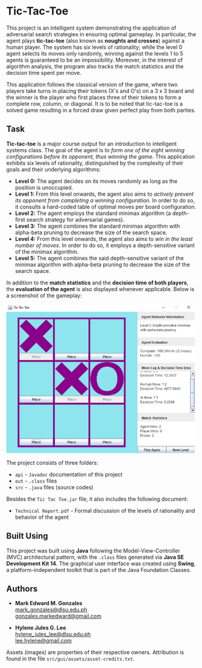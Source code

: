 # Tic-Tac-Toe
This project is an intelligent system demonstrating the application of adversarial search strategies in ensuring optimal gameplay. In particular, the agent plays <b>tic-tac-toe</b> (also known as <b>noughts and crosses</b>) against a human player. The system has six levels of rationality; while the level 0 agent selects its moves only randomly, winning against the levels 1 to 5 agents is guaranteed to be an impossibility. Moreover, in the interest of algorithm analysis, the program also tracks the match statistics and the decision time spent per move.

This application follows the classical version of the game, where two players take turns in placing their tokens (X's and O's) on a 3 x 3 board and the winner is the player who first places three of their tokens to form a complete row, column, or diagonal. It is to be noted that tic-tac-toe is a solved game resulting in a forced draw given perfect play from both parties.

## Task
<b>Tic-tac-toe</b> is a major course output for an introduction to intelligent systems class. The goal of the agent is to <i>form one of the eight winning configurations before its opponent, thus winning the game</i>. This application exhibits six levels of rationality, distinguished by the complexity of their goals and their underlying algorithms:
- <b>Level 0:</b> The agent decides on its moves randomly as long as the position is unoccupied. 
- <b>Level 1:</b> From this level onwards, the agent also aims to <i>actively prevent its opponent from completing a winning configuration</i>. In order to do so, it consults a hard-coded table of optimal moves per board configuration.
- <b>Level 2:</b> The agent employs the standard minimax algorithm (a depth-first search strategy for adversarial games).
- <b>Level 3:</b> The agent combines the standard minimax algorithm with alpha-beta pruning to decrease the size of the search space.
- <b>Level 4:</b> From this level onwards, the agent also aims to <i>win in the least number of moves</i>. In order to do so, it employs a depth-sensitive variant of the minimax algorithm.
- <b>Level 5:</b> The agent combines the said depth-sensitive variant of the minimax algorithm with alpha-beta pruning to decrease the size of the search space.

In addition to the <b>match statistics</b> and the <b>decision time of both players</b>, the <b>evaluation of the agent</b> is also displayed whenever applicable. Below is a screenshot of the gameplay: <br/>

<img src="https://github.com/memgonzales/tic-tac-toe/blob/master/system_screenshots/TicTacToe_1.PNG?raw=True" alt="Screenshot (Level 5)" width = 500> 

The project consists of three folders:

- <code>api</code> - <code>Javadoc</code> documentation of this project
- <code>out</code> - <code>.class</code> files
- <code>src</code> - <code>.java</code> files (source codes)

Besides the <code>Tic Tac Toe.jar</code> file, it also includes the following document:
- <code>Technical Report.pdf</code> - Formal discussion of the levels of rationality and behavior of the agent

## Built Using
This project was built using <b>Java</b> following the Model-View-Controller (MVC) architectural pattern, with the <code>.class</code> files generated via <b>Java SE Development Kit 14</b>. The graphical user interface was created using <b>Swing</b>, a platform-independent toolkit that is part of the Java Foundation Classes. 

## Authors
- <b>Mark Edward M. Gonzales</b> <br/>
  mark_gonzales@dlsu.edu.ph <br/>
  gonzales.markedward@gmail.com <br/>
  
- <b>Hylene Jules G. Lee</b> <br/>
  hylene_jules_lee@dlsu.edu.ph <br/>
  lee.hylene@gmail.com
  
 Assets (images) are properties of their respective owners. Attribution is found in the file <code>src/gui/assets/asset-credits.txt</code>.

